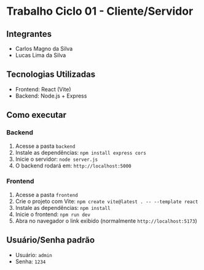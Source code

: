 # Trabalho Ciclo 01 - Cliente/Servidor

## Integrantes
- Carlos Magno da Silva
- Lucas Lima da Silva

## Tecnologias Utilizadas
- Frontend: React (Vite)
- Backend: Node.js + Express

## Como executar

### Backend
1. Acesse a pasta `backend`
2. Instale as dependências: `npm install express cors`
3. Inicie o servidor: `node server.js`
4. O backend rodará em: `http://localhost:5000`

### Frontend
1. Acesse a pasta `frontend`
2. Crie o projeto com Vite: `npm create vite@latest . -- --template react`
3. Instale as dependências: `npm install`
4. Inicie o frontend: `npm run dev`
5. Abra no navegador o link exibido (normalmente `http://localhost:5173`)

## Usuário/Senha padrão
- Usuário: `admin`
- Senha: `1234`

